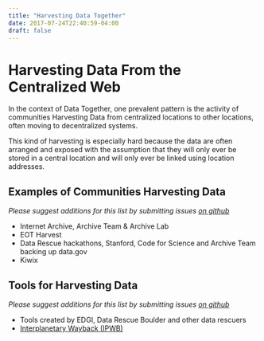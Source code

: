```yaml
---
title: "Harvesting Data Together"
date: 2017-07-24T22:40:59-04:00
draft: false
---
```


# Harvesting Data From the Centralized Web

In the context of Data Together, one prevalent pattern is the activity of communities Harvesting Data from centralized locations to other locations, often moving to decentralized systems.

This kind of harvesting is especially hard because the data are often arranged and exposed with the assumption that they will only ever be stored in a central location and will only ever be linked using location addresses.

## Examples of Communities Harvesting Data
_Please suggest additions for this list by submitting issues [on github](https://github.com/datatogether/website)_

- Internet Archive, Archive Team & Archive Lab
- EOT Harvest
- Data Rescue hackathons, Stanford, Code for Science and Archive Team backing up data.gov
- Kiwix

## Tools for Harvesting Data
_Please suggest additions for this list by submitting issues [on github](https://github.com/datatogether/website)_

- Tools created by EDGI, Data Rescue Boulder and other data rescuers
- [Interplanetary Wayback (IPWB)](https://github.com/oduwsdl/ipwb)
